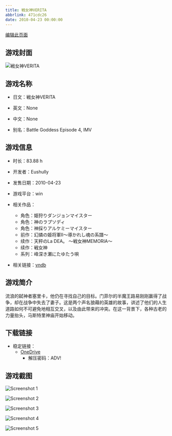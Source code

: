 ```yaml
---
title: 戦女神VERITA
abbrlink: 471cdc26
date: 2010-04-23 00:00:00
---
```

[编辑此页面](https://github.com/ACG-3/ADV3-source/blob/main/source/_posts/games/%E6%88%A6%E5%A5%B3%E7%A5%9EVERITA.md)

## 游戏封面

![戦女神VERITA](https://pan.timero.xyz/onedrive/img_lib_001/%E6%88%A6%E5%A5%B3%E7%A5%9EVERITA_cover.avif)


## 游戏名称

- 日文：戦女神VERITA
- 英文：None
- 中文：None

- 别名：Battle Goddess Episode 4, IMV


## 游戏信息

- 时长：83.88 h
- 开发者：Eushully
- 发售日期：2010-04-23
- 游戏平台：win
- 相关作品：
   - 角色：姫狩りダンジョンマイスター
   - 角色：神のラプソディ
   - 角色：神採りアルケミーマイスター
   - 前作：幻燐の姫将軍II～導かれし魂の系譜～
   - 续作：天秤のLa DEA。 ～戦女神MEMORIA～
   - 续作：戦女神
   - 系列：峰深き瀬にたゆたう唄

- 相关链接：[vndb](https://vndb.org/v2836)


## 游戏简介

流浪的弑神者塞里卡，他仍在寻找自己的目标。门菲尔的半魔王路易刚刚赢得了战争，却在战争中失去了妻子。这是两个声名狼藉的英雄的故事，讲述了他们的人生道路如何不可避免地相互交叉，以及由此带来的冲突。在这一背景下，各种古老的力量抬头，马斯特里神庙开始移动。


## 下载链接

- 稳定链接：
    - [OneDrive](https://pan.timero.xyz/onedrive/adv_lib_001/%E6%88%A6%E5%A5%B3%E7%A5%9EVERITA)
        - 解压密码：ADV!



## 游戏截图


![Screenshot 1](https://pan.timero.xyz/onedrive/img_lib_001/%E6%88%A6%E5%A5%B3%E7%A5%9EVERITA_Screenshot_1.avif)

![Screenshot 2](https://pan.timero.xyz/onedrive/img_lib_001/%E6%88%A6%E5%A5%B3%E7%A5%9EVERITA_Screenshot_2.avif)

![Screenshot 3](https://pan.timero.xyz/onedrive/img_lib_001/%E6%88%A6%E5%A5%B3%E7%A5%9EVERITA_Screenshot_3.avif)

![Screenshot 4](https://pan.timero.xyz/onedrive/img_lib_001/%E6%88%A6%E5%A5%B3%E7%A5%9EVERITA_Screenshot_4.avif)

![Screenshot 5](https://pan.timero.xyz/onedrive/img_lib_001/%E6%88%A6%E5%A5%B3%E7%A5%9EVERITA_Screenshot_5.avif)

